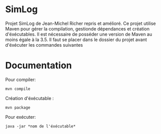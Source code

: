 # SimLog
Projet SimLog de Jean-Michel Richer repris et amélioré. Ce projet utilise Maven pour gérer la compilation, gestionde dépendances et création d'éxécutables.
Il est nécessaire de posséder une version de Maven au moins égale à la 3.5.
Il faut se placer dans le dossier du projet avant d'éxécuter les commandes suivantes

# Documentation
Pour compiler:

`mvn compile`

Création d'éxécutable :

 `mvn package`

Pour exécuter:

`java -jar *nom de l'éxécutable*`
